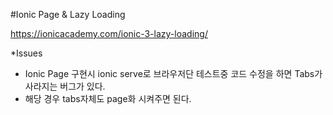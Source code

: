 
#Ionic Page & Lazy Loading

https://ionicacademy.com/ionic-3-lazy-loading/

*Issues
  - Ionic Page 구현시 ionic serve로 브라우저단 테스트중 코드 수정을 하면 Tabs가 사라지는 버그가 있다.
  - 해당 경우 tabs자체도 page화 시켜주면 된다.
  
